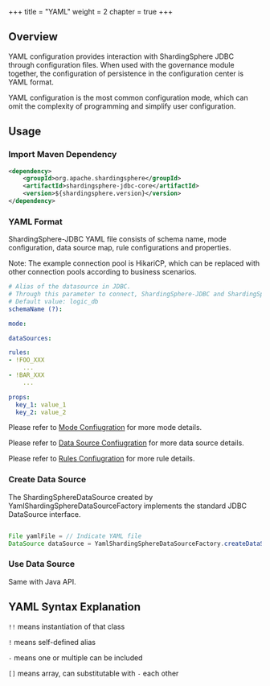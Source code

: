 +++
title = "YAML"
weight = 2
chapter = true
+++

## Overview

YAML configuration provides interaction with ShardingSphere JDBC through configuration files.
When used with the governance module together, the configuration of persistence in the configuration center is YAML format.

YAML configuration is the most common configuration mode, which can omit the complexity of programming and simplify user configuration.

## Usage

### Import Maven Dependency

```xml
<dependency>
    <groupId>org.apache.shardingsphere</groupId>
    <artifactId>shardingsphere-jdbc-core</artifactId>
    <version>${shardingsphere.version}</version>
</dependency>
```

### YAML Format

ShardingSphere-JDBC YAML file consists of schema name, mode configuration, data source map, rule configurations and properties.

Note: The example connection pool is HikariCP, which can be replaced with other connection pools according to business scenarios.

```yaml
# Alias of the datasource in JDBC.
# Through this parameter to connect, ShardingSphere-JDBC and ShardingSphere-Proxy.
# Default value: logic_db
schemaName (?):

mode:

dataSources:

rules:
- !FOO_XXX
    ...
- !BAR_XXX
    ...

props:
  key_1: value_1
  key_2: value_2
```

Please refer to [Mode Confiugration](/en/user-manual/shardingsphere-jdbc/yaml/mode) for more mode details.

Please refer to [Data Source Confiugration](/en/user-manual/shardingsphere-jdbc/yaml/data-source) for more data source details.

Please refer to [Rules Confiugration](/en/user-manual/shardingsphere-jdbc/yaml/rules) for more rule details.

### Create Data Source

The ShardingSphereDataSource created by YamlShardingSphereDataSourceFactory implements the standard JDBC DataSource interface.

```java

File yamlFile = // Indicate YAML file
DataSource dataSource = YamlShardingSphereDataSourceFactory.createDataSource(yamlFile);
```

### Use Data Source

Same with Java API.

## YAML Syntax Explanation

`!!` means instantiation of that class

`!` means self-defined alias

`-` means one or multiple can be included

`[]` means array, can substitutable with `-` each other
